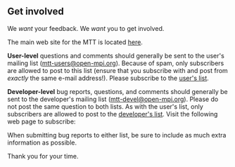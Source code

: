 Get involved
------------
We *want* your feedback.  We *want* you to get involved.

The main web site for the MTT is located [here](http://www.open-mpi.org/projects/mtt/).

**User-level** questions and comments should generally be sent to the
user's mailing list (mtt-users@open-mpi.org).  Because of spam, only
subscribers are allowed to post to this list (ensure that you
subscribe with and post from *exactly* the same e-mail address!).  Please subscribe to the
[user's list](https://lists.open-mpi.org/mailman/listinfo/mtt-users).

**Developer-level** bug reports, questions, and comments should generally
be sent to the developer's mailing list (mtt-devel@open-mpi.org).
Please do not post the same question to both lists.  As with the
user's list, only subscribers are allowed to post to the [developer's
list](https://lists.open-mpi.org/mailman/listinfo/mtt-devel).  Visit the following web page to subscribe:

When submitting bug reports to either list, be sure to include as much
extra information as possible.

Thank you for your time.
